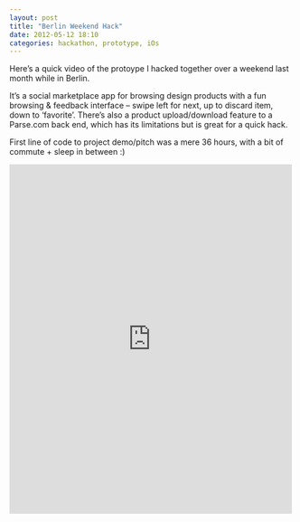 ```yaml
---
layout: post
title: "Berlin Weekend Hack"
date: 2012-05-12 18:10
categories: hackathon, prototype, iOs
---
```


Here’s a quick video of the protoype I hacked together over a weekend last month while in Berlin.

It’s a social marketplace app for browsing design products with a fun browsing & feedback interface – swipe left for next, up to discard item, down to ‘favorite’. There’s also a product upload/download feature to a Parse.com back end, which has its limitations but is great for a quick hack.

First line of code to project demo/pitch was a mere 36 hours, with a bit of commute + sleep in between :) 


<iframe src="http://player.vimeo.com/video/42756014" frameborder="0" width="500" height="618"></iframe>
